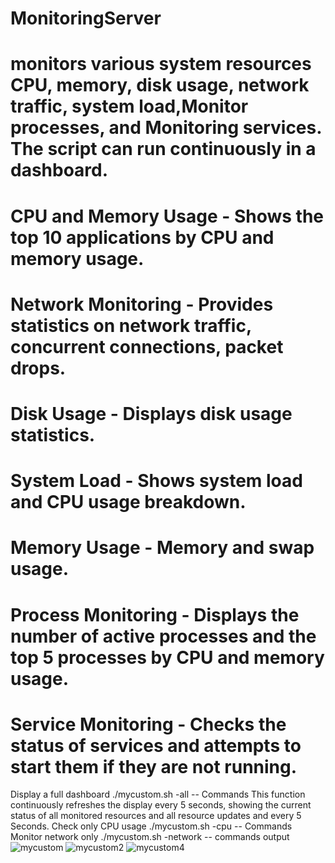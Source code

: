 # MonitoringServer
# monitors various system resources CPU, memory, disk usage, network traffic, system load,Monitor processes, and Monitoring services. The script can run continuously in a dashboard.
# CPU and Memory Usage - Shows the top 10 applications by CPU and memory usage.
# Network Monitoring -  Provides statistics on network traffic, concurrent connections, packet drops.
# Disk Usage  -   Displays disk usage statistics.
# System Load -  Shows system load and CPU usage breakdown.
# Memory Usage -  Memory and swap usage.
# Process Monitoring  - Displays the number of active processes and the top 5 processes by CPU and memory usage.
# Service Monitoring  - Checks the status of services and attempts to start them if they are not running. 
Display a full dashboard  ./mycustom.sh -all  -- Commands   This function continuously refreshes the display every 5 seconds, showing the current status of all monitored resources and all resource updates and every 5 Seconds.
Check only CPU usage   ./mycustom.sh -cpu  -- Commands
Monitor network only   ./mycustom.sh -network -- commands
output
![mycustom](https://github.com/user-attachments/assets/83e020c7-b372-4238-8a2a-6f19f31ff7c1)
![mycustom2](https://github.com/user-attachments/assets/de8709bd-0135-4c8f-bb0a-e814e93dc736)
![mycustom4](https://github.com/user-attachments/assets/23402fd7-9cf3-4d5c-b518-0ff3b4910a75)
